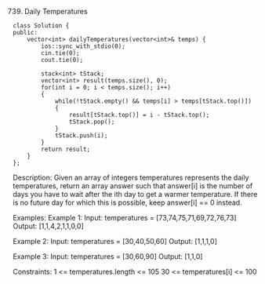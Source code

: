 739. Daily Temperatures
```
class Solution {
public:
    vector<int> dailyTemperatures(vector<int>& temps) {
        ios::sync_with_stdio(0);
        cin.tie(0);
        cout.tie(0);
        
        stack<int> tStack;
        vector<int> result(temps.size(), 0);
        for(int i = 0; i < temps.size(); i++)
        {
            while(!tStack.empty() && temps[i] > temps[tStack.top()])
            {
                result[tStack.top()] = i - tStack.top();
                tStack.pop();
            }
            tStack.push(i);
        }
        return result;
    }
};
```

Description:
Given an array of integers temperatures represents the daily temperatures, return an array answer such that answer[i] is the number of days you have to wait after the ith day to get a warmer temperature. If there is no future day for which this is possible, keep answer[i] == 0 instead.

Examples:
Example 1:
Input: temperatures = [73,74,75,71,69,72,76,73]
Output: [1,1,4,2,1,1,0,0]

Example 2:
Input: temperatures = [30,40,50,60]
Output: [1,1,1,0]

Example 3:
Input: temperatures = [30,60,90]
Output: [1,1,0]
 
Constraints:
1 <= temperatures.length <= 105
30 <= temperatures[i] <= 100
